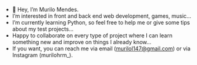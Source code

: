 - 👋 Hey, I’m Murilo Mendes.
- I’m interested in front and back end web development, games, music...
- I’m currently learning Python, so feel free to help me or give some tips about my test projects...
- Happy to collaborate on every type of project where I can learn something new and improve on things I already know...
- If you want, you can reach me via email (murilol147@gmail.com) or via Instagram (murilohrm_).
